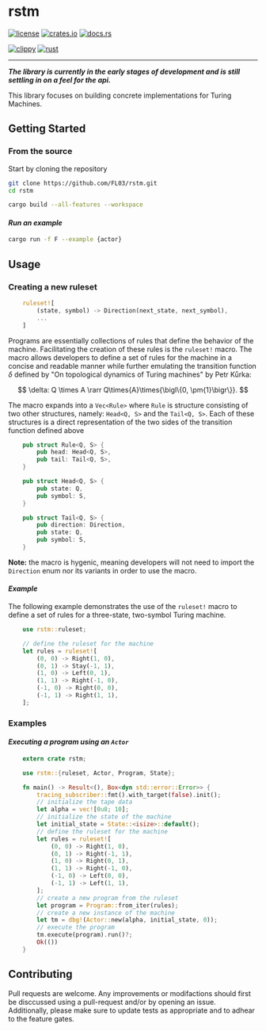 # rstm

[![license](https://img.shields.io/crates/l/rstm.svg)](https://crates.io/crates/rstm)
[![crates.io](https://img.shields.io/crates/v/rstm.svg)](https://crates.io/crates/rstm)
[![docs.rs](https://docs.rs/rstm/badge.svg)](https://docs.rs/rstm)

[![clippy](https://github.com/FL03/rstm/actions/workflows/clippy.yml/badge.svg)](https://github.com/FL03/rstm/actions/workflows/clippy.yml)
[![rust](https://github.com/FL03/rstm/actions/workflows/rust.yml/badge.svg)](https://github.com/FL03/rstm/actions/workflows/rust.yml)

***

_**The library is currently in the early stages of development and is still settling in on a feel for the api.**_

This library focuses on building concrete implementations for Turing Machines.

## Getting Started

### From the source

Start by cloning the repository

```bash
git clone https://github.com/FL03/rstm.git
cd rstm
```

```bash
cargo build --all-features --workspace
```

#### _Run an example_

```bash
cargo run -f F --example {actor}
```

## Usage

### Creating a new ruleset

```rust
    ruleset![
        (state, symbol) -> Direction(next_state, next_symbol),
        ...
    ]
```

Programs are essentially collections of rules that define the behavior of the machine. Facilitating the creation of these rules is the `ruleset!` macro. The macro allows developers to define a set of rules for the machine in a concise and readable manner while further emulating the transition function $\delta$ defined by "On topological dynamics of Turing machines" by Petr Kůrka:

$$
\delta: Q \times A \rarr Q\times{A}\times{\bigl\{0, \pm{1}\bigr\}}.
$$

The macro expands into a `Vec<Rule>` where `Rule` is structure consisting of two other structures, namely: `Head<Q, S>` and the `Tail<Q, S>`. Each of these structures is a direct representation of the two sides of the transition function defined above

```rust
    pub struct Rule<Q, S> {
        pub head: Head<Q, S>,
        pub tail: Tail<Q, S>,
    }

    pub struct Head<Q, S> {
        pub state: Q,
        pub symbol: S,
    }

    pub struct Tail<Q, S> {
        pub direction: Direction,
        pub state: Q,
        pub symbol: S,
    }
```

**Note:** the macro is hygenic, meaning developers will not need to import the `Direction` enum nor its variants in order to use the macro.

#### _Example_

The following example demonstrates the use of the `ruleset!` macro to define a set of rules for a three-state, two-symbol Turing machine.

```rust
    use rstm::ruleset;

    // define the ruleset for the machine
    let rules = ruleset![
        (0, 0) -> Right(1, 0),
        (0, 1) -> Stay(-1, 1),
        (1, 0) -> Left(0, 1),
        (1, 1) -> Right(-1, 0),
        (-1, 0) -> Right(0, 0),
        (-1, 1) -> Right(1, 1),
    ];
```

### Examples

#### _Executing a program using an `Actor`_

```rust
    extern crate rstm;

    use rstm::{ruleset, Actor, Program, State};

    fn main() -> Result<(), Box<dyn std::error::Error>> {
        tracing_subscriber::fmt().with_target(false).init();
        // initialize the tape data
        let alpha = vec![0u8; 10];
        // initialize the state of the machine
        let initial_state = State::<isize>::default();
        // define the ruleset for the machine
        let rules = ruleset![
            (0, 0) -> Right(1, 0),
            (0, 1) -> Right(-1, 1),
            (1, 0) -> Right(0, 1),
            (1, 1) -> Right(-1, 0),
            (-1, 0) -> Left(0, 0),
            (-1, 1) -> Left(1, 1),
        ];
        // create a new program from the ruleset
        let program = Program::from_iter(rules);
        // create a new instance of the machine
        let tm = dbg!(Actor::new(alpha, initial_state, 0));
        // execute the program
        tm.execute(program).run()?;
        Ok(())
    }
```

## Contributing

Pull requests are welcome. Any improvements or modifactions should first be disccussed using a pull-request and/or by opening an issue. Additionally, please make sure to update tests as appropriate and to adhear to the feature gates.
